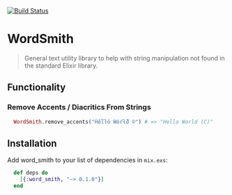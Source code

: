 [![Build Status](https://travis-ci.org/benfalk/word_smith.svg?branch=master)](https://travis-ci.org/benfalk/word_smith)

# WordSmith

>  General text utility library to help with string manipulation not
>  found in the standard Elixir library.

## Functionality

### Remove Accents / Diacritics From Strings

``` elixir
  WordSmith.remove_accents("Ĥĕľŀö Ŵóŕƚƌ ©") # => "Hello World (C)"
```


## Installation

Add word_smith to your list of dependencies in `mix.exs`:

``` elixir
  def deps do
    [{:word_smith, "~> 0.1.0"}]
  end
```
